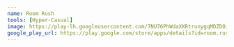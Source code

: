 ```yaml
---
name: Room Rush
tools: [Hyper-Casual]
image: https://play-lh.googleusercontent.com/7NU76PhWdaXKRtrunygqMDZDOiZjdPddmh0rRRVcZhU9NpWafq9Dz5jtGfOUwvPXGUw=w240-h480-rw
google_play_url: https://play.google.com/store/apps/details?id=room.rush.puzzle
---
```

